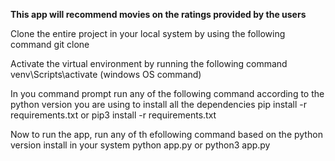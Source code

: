 **This app will recommend movies on the ratings provided by the users**

Clone the entire project in your local system by using the following command
     git clone <repo clone id>

Activate the virtual environment by running the following command 
     venv\Scripts\activate (windows OS command)

In you command prompt run any of the following command according to the python version you are using to install all the dependencies
     pip install -r requirements.txt
                 or 
    pip3 install -r requirements.txt

Now to run the app, run any of th efollowing command based on the python version install in your system
    python app.py
         or
    python3 app.py
